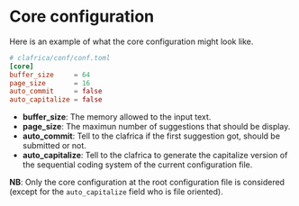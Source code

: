 # Core configuration

Here is an example of what the core configuration might look like.

```toml
# clafrica/conf/conf.toml
[core]
buffer_size     = 64
page_size       = 16
auto_commit     = false
auto_capitalize = false
```

- **buffer_size**: The memory allowed to the input text.
- **page_size**: The maximun number of suggestions that should be display.
- **auto_commit**: Tell to the clafrica if the first suggestion got, should be submitted or not.
- **auto_capitalize**: Tell to the clafrica to generate the capitalize version of the sequential coding system of the current configuration file.

**NB**: Only the core configuration at the root configuration file is considered (except for the `auto_capitalize` field who is file oriented).

